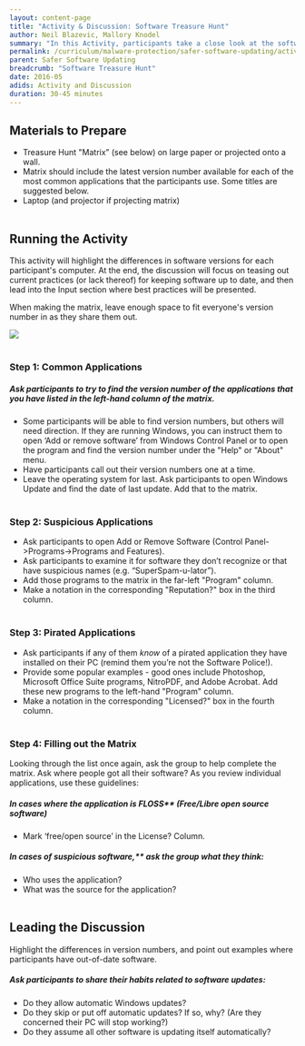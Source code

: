 ```yaml
---
layout: content-page
title: "Activity & Discussion: Software Treasure Hunt"
author: Neil Blazevic, Mallory Knodel
summary: "In this Activity, participants take a close look at the software on their computer and answer key questions regarding each application’s safety and status. This then leads into a Discussion about key habits for safer management of existing software, and for downloading new software."
permalink: /curriculum/malware-protection/safer-software-updating/activity-discussion/software-treasure-hunt/
parent: Safer Software Updating
breadcrumb: "Software Treasure Hunt"
date: 2016-05
adids: Activity and Discussion
duration: 30-45 minutes
---
```

## Materials to Prepare
- Treasure Hunt "Matrix” (see below) on large paper or projected onto a wall.
- Matrix should include the latest version number available for each of the most common applications that the participants use. Some titles are suggested below.
- Laptop (and projector if projecting matrix)
<br><br>

## Running the Activity

This activity will highlight the differences in software versions for each participant's computer. At the end, the discussion will focus on teasing out current practices (or lack thereof) for keeping software up to date, and then lead into the Input section where best practices will be presented.

When making the matrix, leave enough space to fit everyone's version number in as they share them out.

<img src="/level-up/assets/images/software-treasure-hunt-matrix.PNG">
<br><br>

### Step 1: Common Applications

##### Ask participants to try to find the version number of the applications that you have listed in the left-hand column of the matrix.
- Some participants will be able to find version numbers, but others will need direction. If they are running Windows, you can instruct them to open ‘Add or remove software’ from Windows Control Panel or to open the program and find the version number under the "Help" or "About" menu.
- Have participants call out their version numbers one at a time.
- Leave the operating system for last. Ask participants to open Windows Update and find the date of last update. Add that to the matrix.
<br><br>

### Step 2: Suspicious Applications
- Ask participants to open Add or Remove Software (Control Panel->Programs->Programs and Features).
- Ask participants to examine it for software they don’t recognize or that have suspicious names (e.g. “SuperSpam-u-lator”).
- Add those programs to the matrix in the far-left "Program" column.
- Make a notation in the corresponding "Reputation?" box in the third column.
<br><br>

### Step 3: Pirated Applications
- Ask participants if any of them *know* of a pirated application they have installed on their PC (remind them you’re not the Software Police!).
- Provide some popular examples - good ones include Photoshop, Microsoft Office Suite programs, NitroPDF, and Adobe Acrobat. Add these new programs to the left-hand "Program" column.
- Make a notation in the corresponding "Licensed?" box in the fourth column.
<br><br>

### Step 4: Filling out the Matrix
Looking through the list once again, ask the group to help complete the matrix. Ask where people got all their software? As you review individual applications, use these guidelines:

##### In cases where the application is FLOSS** (Free/Libre open source software)
- Mark ‘free/open source’ in the License? Column.

##### In cases of suspicious software,** ask the group what they think:
- Who uses the application?
- What was the source for the application?
<br><br>

## Leading the Discussion
Highlight the differences in version numbers, and point out examples where participants have out-of-date software.

##### Ask participants to share their habits related to software updates:
- Do they allow automatic Windows updates?
- Do they skip or put off automatic updates? If so, why? (Are they concerned their PC will stop working?)
- Do they assume all other software is updating itself automatically?
<br><br>

